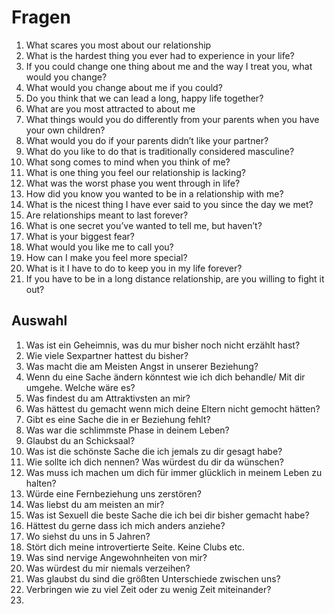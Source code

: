 # Fragen

1. What scares you most about our relationship
2. What is the hardest thing you ever had to experience in your life?
3. If you could change one thing about me and the way I treat you, what would you change?
4. What would you change about me if you could?
5.  Do you think that we can lead a long, happy life together?
6. What are you most attracted to about me
7. What things would you do differently from your parents when you have your own children?
8. What would you do if your parents didn’t like your partner?
9. What do you like to do that is traditionally considered masculine?
10. What song comes to mind when you think of me?
11. What is one thing you feel our relationship is lacking?
12. What was the worst phase you went through in life?
13. How did you know you wanted to be in a relationship with me?
14. What is the nicest thing I have ever said to you since the day we met?
15. Are relationships meant to last forever? 
16. What is one secret you’ve wanted to tell me, but haven’t?
17. What is your biggest fear?
18. What would you like me to call you?
19. How can I make you feel more special?
20. What is it I have to do to keep you in my life forever?
21. If you have to be in a long distance relationship, are you willing to fight it out?

## Auswahl
1. Was ist ein Geheimnis, was du mur bisher noch nicht erzählt hast?
2. Wie viele Sexpartner hattest du bisher?
3. Was macht die am Meisten Angst in unserer Beziehung?
4. Wenn du eine Sache ändern könntest wie ich dich behandle/ Mit dir umgehe. Welche wäre es?
5. Was findest du am Attraktivsten an mir?
6. Was hättest du gemacht wenn mich deine Eltern nicht gemocht hätten?
8. Gibt es eine Sache die in er Beziehung fehlt?
9. Was war die schlimmste Phase in deinem Leben?
10. Glaubst du an Schicksaal?
11. Was ist die schönste Sache die ich jemals zu dir gesagt habe?
12. Wie sollte ich dich nennen? Was würdest du dir da wünschen?
13. Was muss ich machen um dich für immer glücklich in meinem Leben zu halten?
14. Würde eine Fernbeziehung uns zerstören?
15. Was liebst du am meisten an mir?
16. Was ist Sexuell die beste Sache die ich bei dir bisher gemacht habe?
17. Hättest du gerne dass ich mich anders anziehe?
18. Wo siehst du uns in 5 Jahren?
19. Stört dich meine introvertierte Seite. Keine Clubs etc.
20. Was sind nervige Angewohnheiten von mir? 
21. Was würdest du mir niemals verzeihen? 
22. Was glaubst du sind die größten Unterschiede zwischen uns? 
23. Verbringen wie zu viel Zeit oder zu wenig Zeit miteinander? 
24. 
